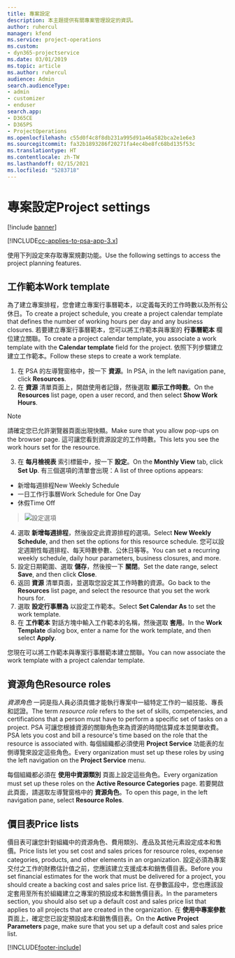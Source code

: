 ```yaml
---
title: 專案設定
description: 本主題提供有關專案管理設定的資訊。
author: ruhercul
manager: kfend
ms.service: project-operations
ms.custom:
- dyn365-projectservice
ms.date: 03/01/2019
ms.topic: article
ms.author: ruhercul
audience: Admin
search.audienceType:
- admin
- customizer
- enduser
search.app:
- D365CE
- D365PS
- ProjectOperations
ms.openlocfilehash: c55d0f4c8f8db231a995d91a46a582bca2e1e6e3
ms.sourcegitcommit: fa32b1893286f20271fa4ec4be8fc68bd135f53c
ms.translationtype: HT
ms.contentlocale: zh-TW
ms.lasthandoff: 02/15/2021
ms.locfileid: "5283718"
---
```

# <a name="project-settings"></a><span data-ttu-id="a3cc0-103">專案設定</span><span class="sxs-lookup"><span data-stu-id="a3cc0-103">Project settings</span></span>

[!include [banner](../includes/psa-now-project-operations.md)]

[!INCLUDE[cc-applies-to-psa-app-3.x](../includes/cc-applies-to-psa-app-3x.md)]

<span data-ttu-id="a3cc0-104">使用下列設定來存取專案規劃功能。</span><span class="sxs-lookup"><span data-stu-id="a3cc0-104">Use the following settings to access the project planning features.</span></span>

## <a name="work-template"></a><span data-ttu-id="a3cc0-105">工作範本</span><span class="sxs-lookup"><span data-stu-id="a3cc0-105">Work template</span></span>

<span data-ttu-id="a3cc0-106">為了建立專案排程，您會建立專案行事曆範本，以定義每天的工作時數以及所有公休日。</span><span class="sxs-lookup"><span data-stu-id="a3cc0-106">To create a project schedule, you create a project calendar template that defines the number of working hours per day and any business closures.</span></span> <span data-ttu-id="a3cc0-107">若要建立專案行事曆範本，您可以將工作範本與專案的 **行事曆範本** 欄位建立關聯。</span><span class="sxs-lookup"><span data-stu-id="a3cc0-107">To create a project calendar template, you associate a work template with the **Calendar template** field for the project.</span></span> <span data-ttu-id="a3cc0-108">依照下列步驟建立建立工作範本。</span><span class="sxs-lookup"><span data-stu-id="a3cc0-108">Follow these steps to create a work template.</span></span>

1. <span data-ttu-id="a3cc0-109">在 PSA 的左導覽窗格中，按一下 **資源**。</span><span class="sxs-lookup"><span data-stu-id="a3cc0-109">In PSA, in the left navigation pane, click **Resources**.</span></span> 
2. <span data-ttu-id="a3cc0-110">在 **資源** 清單頁面上，開啟使用者記錄，然後選取 **顯示工作時數**。</span><span class="sxs-lookup"><span data-stu-id="a3cc0-110">On the **Resources** list page, open a user record, and then select **Show Work Hours**.</span></span>

  > [!NOTE]
  > <span data-ttu-id="a3cc0-111">請確定您已允許瀏覽器頁面出現快顯。</span><span class="sxs-lookup"><span data-stu-id="a3cc0-111">Make sure that you allow pop-ups on the browser page.</span></span> <span data-ttu-id="a3cc0-112">這可讓您看到資源設定的工作時數。</span><span class="sxs-lookup"><span data-stu-id="a3cc0-112">This lets you see the work hours set for the resource.</span></span>
  
3. <span data-ttu-id="a3cc0-113">在 **每月檢視表** 索引標籤中，按一下 **設定**。</span><span class="sxs-lookup"><span data-stu-id="a3cc0-113">On the **Monthly View** tab, click **Set Up**.</span></span> <span data-ttu-id="a3cc0-114">有三個選項的清單會出現：</span><span class="sxs-lookup"><span data-stu-id="a3cc0-114">A list of three options appears:</span></span> 

  - <span data-ttu-id="a3cc0-115">新增每週排程</span><span class="sxs-lookup"><span data-stu-id="a3cc0-115">New Weekly Schedule</span></span>
  - <span data-ttu-id="a3cc0-116">一日工作行事曆</span><span class="sxs-lookup"><span data-stu-id="a3cc0-116">Work Schedule for One Day</span></span>
  - <span data-ttu-id="a3cc0-117">休假</span><span class="sxs-lookup"><span data-stu-id="a3cc0-117">Time Off</span></span>

> ![設定選項](media/project-13.png)

4. <span data-ttu-id="a3cc0-119">選取 **新增每週排程**，然後設定此資源排程的選項。</span><span class="sxs-lookup"><span data-stu-id="a3cc0-119">Select **New Weekly Schedule**, and then set the options for this resource schedule.</span></span> <span data-ttu-id="a3cc0-120">您可以設定週期性每週排程、每天時數參數、公休日等等。</span><span class="sxs-lookup"><span data-stu-id="a3cc0-120">You can set a recurring weekly schedule, daily hour parameters, business closures, and more.</span></span>
5. <span data-ttu-id="a3cc0-121">設定日期範圍、選取 **儲存**，然後按一下 **關閉**。</span><span class="sxs-lookup"><span data-stu-id="a3cc0-121">Set the date range, select **Save**, and then click **Close**.</span></span> 
6. <span data-ttu-id="a3cc0-122">返回 **資源** 清單頁面，並選取您設定其工作時數的資源。</span><span class="sxs-lookup"><span data-stu-id="a3cc0-122">Go back to the **Resources** list page, and select the resource that you set the work hours for.</span></span> 
7. <span data-ttu-id="a3cc0-123">選取 **設定行事曆為** 以設定工作範本。</span><span class="sxs-lookup"><span data-stu-id="a3cc0-123">Select **Set Calendar As** to set the work template.</span></span> 
8. <span data-ttu-id="a3cc0-124">在 **工作範本** 對話方塊中輸入工作範本的名稱，然後選取 **套用**。</span><span class="sxs-lookup"><span data-stu-id="a3cc0-124">In the **Work Template** dialog box, enter a name for the work template, and then select **Apply**.</span></span> 

<span data-ttu-id="a3cc0-125">您現在可以將工作範本與專案行事曆範本建立關聯。</span><span class="sxs-lookup"><span data-stu-id="a3cc0-125">You can now associate the work template with a project calendar template.</span></span>

## <a name="resource-roles"></a><span data-ttu-id="a3cc0-126">資源角色</span><span class="sxs-lookup"><span data-stu-id="a3cc0-126">Resource roles</span></span>

<span data-ttu-id="a3cc0-127">*資源角色* 一詞是指人員必須具備才能執行專案中一組特定工作的一組技能、專長和認證。</span><span class="sxs-lookup"><span data-stu-id="a3cc0-127">The term *resource role* refers to the set of skills, competencies, and certifications that a person must have to perform a specific set of tasks on a project.</span></span> <span data-ttu-id="a3cc0-128">PSA 可讓您根據資源的關聯角色來為資源的時間估算成本並開單收費。</span><span class="sxs-lookup"><span data-stu-id="a3cc0-128">PSA lets you cost and bill a resource's time based on the role that the resource is associated with.</span></span> <span data-ttu-id="a3cc0-129">每個組織都必須使用 **Project Service** 功能表的左側導覽來設定這些角色。</span><span class="sxs-lookup"><span data-stu-id="a3cc0-129">Every organization must set up these roles by using the left navigation on the **Project Service** menu.</span></span>

<span data-ttu-id="a3cc0-130">每個組織都必須在 **使用中資源類別** 頁面上設定這些角色。</span><span class="sxs-lookup"><span data-stu-id="a3cc0-130">Every organization must set up these roles on the **Active Resource Categories** page.</span></span> <span data-ttu-id="a3cc0-131">若要開啟此頁面，請選取左導覽窗格中的 **資源角色**。</span><span class="sxs-lookup"><span data-stu-id="a3cc0-131">To open this page, in the left navigation pane, select **Resource Roles**.</span></span>

## <a name="price-lists"></a><span data-ttu-id="a3cc0-132">價目表</span><span class="sxs-lookup"><span data-stu-id="a3cc0-132">Price lists</span></span>

<span data-ttu-id="a3cc0-133">價目表可讓您針對組織中的資源角色、費用類別、產品及其他元素設定成本和售價。</span><span class="sxs-lookup"><span data-stu-id="a3cc0-133">Price lists let you set cost and sales prices for resource roles, expense categories, products, and other elements in an organization.</span></span> <span data-ttu-id="a3cc0-134">設定必須為專案交付之工作的財務估計值之前，您應該建立支援成本和銷售價目表。</span><span class="sxs-lookup"><span data-stu-id="a3cc0-134">Before you set financial estimates for the work that must be delivered for a project, you should create a backing cost and sales price list.</span></span> <span data-ttu-id="a3cc0-135">在參數區段中，您也應該設定套用至所有於組織建立之專案的預設成本和銷售價目表。</span><span class="sxs-lookup"><span data-stu-id="a3cc0-135">In the parameters section, you should also set up a default cost and sales price list that applies to all projects that are created in the organization.</span></span> <span data-ttu-id="a3cc0-136">在 **使用中專案參數** 頁面上，確定您已設定預設成本和銷售價目表。</span><span class="sxs-lookup"><span data-stu-id="a3cc0-136">On the **Active Project Parameters** page, make sure that you set up a default cost and sales price list.</span></span>


[!INCLUDE[footer-include](../includes/footer-banner.md)]